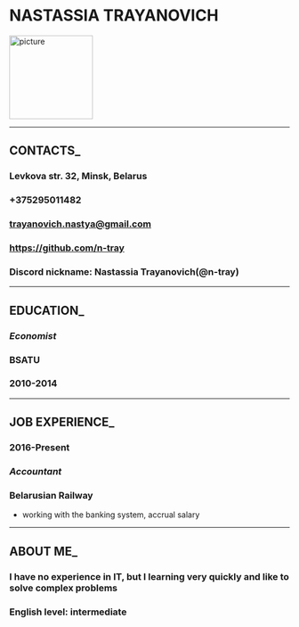 # NASTASSIA __TRAYANOVICH__
<image src="https://pbs.twimg.com/media/CeZoAauUYAA32in.jpg:large" alt="picture" width="150">

___
## CONTACTS_
### Levkova str. 32, Minsk, Belarus
### +375295011482
### trayanovich.nastya@gmail.com
### https://github.com/n-tray
### Discord nickname: Nastassia Trayanovich(@n-tray)

___
## EDUCATION_
### __*Economist*__
### BSATU
### 2010-2014
___
## JOB EXPERIENCE_
### 2016-Present
### __*Accountant*__
### Belarusian Railway
* working with the banking system, accrual salary
___
## ABOUT ME_
### I have no experience in IT, but I learning very quickly and like to solve complex problems
### English level: intermediate
